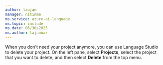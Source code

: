 ```yaml
---
author: laujan
manager: nitinme
ms.service: azure-ai-language
ms.topic: include
ms.date: 06/30/2025
ms.author: lajanuar
---
```


When you don't need your project anymore, you can use Language Studio to delete your project. On the left pane, select **Projects**, select the project that you want to delete, and then select **Delete** from the top menu.
